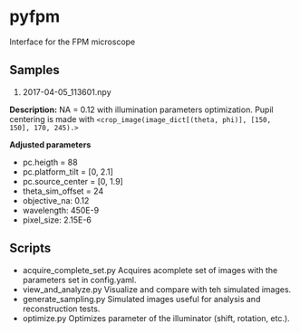 # pyfpm
Interface for the FPM microscope

## Samples

1. 2017-04-05_113601.npy

**Description:** NA = 0.12 with illumination parameters optimization. Pupil centering is made with 
`<crop_image(image_dict[(theta, phi)], [150, 150], 170, 245).>`

**Adjusted parameters**
* pc.heigth = 88
* pc.platform_tilt = [0, 2.1]
* pc.source_center = [0, 1.9]
* theta_sim_offset = 24
* objective_na: 0.12
* wavelength: 450E-9
* pixel_size: 2.15E-6

## Scripts

* acquire_complete_set.py   Acquires acomplete set of images with the parameters set in config.yaml.
* view_and_analyze.py       Visualize and compare with teh simulated images.
* generate_sampling.py      Simulated images useful for analysis and reconstruction tests.
* optimize.py               Optimizes parameter of the illuminator (shift, rotation, etc.).
